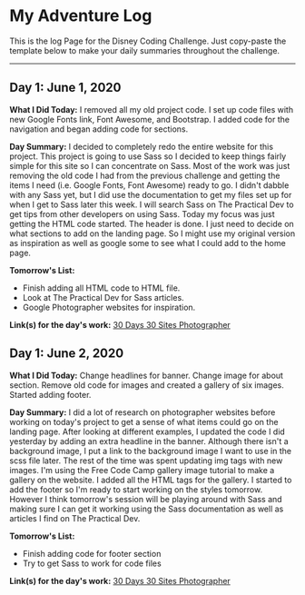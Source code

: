 # My Adventure Log
This is the log Page for the Disney Coding Challenge. Just copy-paste the template below to make your daily summaries throughout the challenge.

---

## Day 1: June 1, 2020
**What I Did Today:** I removed all my old project code. I set up code files with new Google Fonts link, Font Awesome, and Bootstrap. I added code for the navigation and began adding code for sections.

**Day Summary:** I decided to completely redo the entire website for this project. This project is going to use Sass so I decided to keep things fairly simple for this site so I can concentrate on Sass. Most of the work was just removing the old code I had from the previous challenge and getting the items I need (i.e. Google Fonts, Font Awesome) ready to go. I didn't dabble with any Sass yet, but I did use the documentation to get my files set up for when I get to Sass later this week. I will search Sass on The Practical Dev to get tips from other developers on using Sass. Today my focus was just getting the HTML code started. The header is done. I just need to decide on what sections to add on the landing page. So I might use my original version as inspiration as well as google some to see what I could add to the home page.

**Tomorrow's List:**
- Finish adding all HTML code to HTML file.
- Look at The Practical Dev for Sass articles.
- Google Photographer websites for inspiration.

**Link(s) for the day's work:** [30 Days 30 Sites Photographer](https://github.com/BritishPandaChick/30sites-photographer)

## Day 1: June 2, 2020
**What I Did Today:** Change headlines for banner. Change image for about section. Remove old code for images and created a gallery of six images. Started adding footer.

**Day Summary:** I did a lot of research on photographer websites before working on today's project to get a sense of what items could go on the landing page. After looking at different examples, I updated the code I did yesterday by adding an extra headline in the banner. Although there isn't a background image, I put a link to the background image I want to use in the scss file later. The rest of the time was spent updating img tags with new images. I'm using the Free Code Camp gallery image tutorial to make a gallery on the website. I added all the HTML tags for the gallery. I started to add the footer so I'm ready to start working on the styles tomorrow. However I think tomorrow's session will be playing around with Sass and making sure I can get it working using the Sass documentation as well as articles I find on The Practical Dev.

**Tomorrow's List:**
- Finish adding code for footer section
- Try to get Sass to work for code files

**Link(s) for the day's work:** [30 Days 30 Sites Photographer](https://github.com/BritishPandaChick/30sites-photographer)

